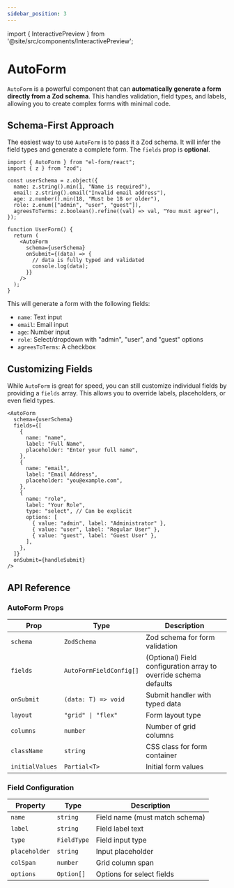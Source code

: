 ```yaml
---
sidebar_position: 3
---
```


import { InteractivePreview } from '@site/src/components/InteractivePreview';

# AutoForm

`AutoForm` is a powerful component that can **automatically generate a form directly from a Zod schema**. This handles validation, field types, and labels, allowing you to create complex forms with minimal code.

## Schema-First Approach

The easiest way to use `AutoForm` is to pass it a Zod schema. It will infer the field types and generate a complete form. The `fields` prop is **optional**.

```tsx
import { AutoForm } from "el-form/react";
import { z } from "zod";

const userSchema = z.object({
  name: z.string().min(1, "Name is required"),
  email: z.string().email("Invalid email address"),
  age: z.number().min(18, "Must be 18 or older"),
  role: z.enum(["admin", "user", "guest"]),
  agreesToTerms: z.boolean().refine((val) => val, "You must agree"),
});

function UserForm() {
  return (
    <AutoForm
      schema={userSchema}
      onSubmit={(data) => {
        // data is fully typed and validated
        console.log(data);
      }}
    />
  );
}
```

This will generate a form with the following fields:

- `name`: Text input
- `email`: Email input
- `age`: Number input
- `role`: Select/dropdown with "admin", "user", and "guest" options
- `agreesToTerms`: A checkbox

## Customizing Fields

While `AutoForm` is great for speed, you can still customize individual fields by providing a `fields` array. This allows you to override labels, placeholders, or even field types.

```tsx
<AutoForm
  schema={userSchema}
  fields={[
    {
      name: "name",
      label: "Full Name",
      placeholder: "Enter your full name",
    },
    {
      name: "email",
      label: "Email Address",
      placeholder: "you@example.com",
    },
    {
      name: "role",
      label: "Your Role",
      type: "select", // Can be explicit
      options: [
        { value: "admin", label: "Administrator" },
        { value: "user", label: "Regular User" },
        { value: "guest", label: "Guest User" },
      ],
    },
  ]}
  onSubmit={handleSubmit}
/>
```

## API Reference

### AutoForm Props

| Prop            | Type                    | Description                                                      |
| --------------- | ----------------------- | ---------------------------------------------------------------- |
| `schema`        | `ZodSchema`             | Zod schema for form validation                                   |
| `fields`        | `AutoFormFieldConfig[]` | (Optional) Field configuration array to override schema defaults |
| `onSubmit`      | `(data: T) => void`     | Submit handler with typed data                                   |
| `layout`        | `"grid" \| "flex"`      | Form layout type                                                 |
| `columns`       | `number`                | Number of grid columns                                           |
| `className`     | `string`                | CSS class for form container                                     |
| `initialValues` | `Partial<T>`            | Initial form values                                              |

### Field Configuration

| Property      | Type        | Description                    |
| ------------- | ----------- | ------------------------------ |
| `name`        | `string`    | Field name (must match schema) |
| `label`       | `string`    | Field label text               |
| `type`        | `FieldType` | Field input type               |
| `placeholder` | `string`    | Input placeholder              |
| `colSpan`     | `number`    | Grid column span               |
| `options`     | `Option[]`  | Options for select fields      |
